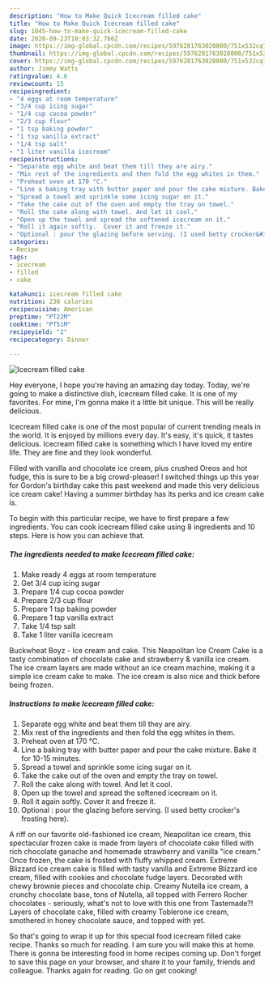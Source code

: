 ```yaml
---
description: "How to Make Quick Icecream filled cake"
title: "How to Make Quick Icecream filled cake"
slug: 1045-how-to-make-quick-icecream-filled-cake
date: 2020-09-23T10:03:32.766Z
image: https://img-global.cpcdn.com/recipes/5976281763020800/751x532cq70/icecream-filled-cake-recipe-main-photo.jpg
thumbnail: https://img-global.cpcdn.com/recipes/5976281763020800/751x532cq70/icecream-filled-cake-recipe-main-photo.jpg
cover: https://img-global.cpcdn.com/recipes/5976281763020800/751x532cq70/icecream-filled-cake-recipe-main-photo.jpg
author: Jimmy Watts
ratingvalue: 4.6
reviewcount: 15
recipeingredient:
- "4 eggs at room temperature"
- "3/4 cup icing sugar"
- "1/4 cup cocoa powder"
- "2/3 cup flour"
- "1 tsp baking powder"
- "1 tsp vanilla extract"
- "1/4 tsp salt"
- "1 liter vanilla icecream"
recipeinstructions:
- "Separate egg white and beat them till they are airy."
- "Mix rest of the ingredients and then fold the egg whites in them."
- "Preheat oven at 170 °C."
- "Line a baking tray with butter paper and pour the cake mixture. Bake it for 10-15 minutes."
- "Spread a towel and sprinkle some icing sugar on it."
- "Take the cake out of the oven and empty the tray on towel."
- "Roll the cake along with towel. And let it cool."
- "Open up the towel and spread the softened icecream on it."
- "Roll it again softly.  Cover it and freeze it."
- "Optional : pour the glazing before serving. (I used betty crocker&#39;s frosting here)."
categories:
- Recipe
tags:
- icecream
- filled
- cake

katakunci: icecream filled cake 
nutrition: 230 calories
recipecuisine: American
preptime: "PT22M"
cooktime: "PT51M"
recipeyield: "2"
recipecategory: Dinner

---
```



![Icecream filled cake](https://img-global.cpcdn.com/recipes/5976281763020800/751x532cq70/icecream-filled-cake-recipe-main-photo.jpg)

Hey everyone, I hope you're having an amazing day today. Today, we're going to make a distinctive dish, icecream filled cake. It is one of my favorites. For mine, I'm gonna make it a little bit unique. This will be really delicious.

Icecream filled cake is one of the most popular of current trending meals in the world. It is enjoyed by millions every day. It's easy, it's quick, it tastes delicious. Icecream filled cake is something which I have loved my entire life. They are fine and they look wonderful.

Filled with vanilla and chocolate ice cream, plus crushed Oreos and hot fudge, this is sure to be a big crowd-pleaser! I switched things up this year for Gordon&#39;s birthday cake this past weekend and made this very delicious ice cream cake! Having a summer birthday has its perks and ice cream cake is.


To begin with this particular recipe, we have to first prepare a few ingredients. You can cook icecream filled cake using 8 ingredients and 10 steps. Here is how you can achieve that.

<!--inarticleads1-->

##### The ingredients needed to make Icecream filled cake:

1. Make ready 4 eggs at room temperature
1. Get 3/4 cup icing sugar
1. Prepare 1/4 cup cocoa powder
1. Prepare 2/3 cup flour
1. Prepare 1 tsp baking powder
1. Prepare 1 tsp vanilla extract
1. Take 1/4 tsp salt
1. Take 1 liter vanilla icecream


Buckwheat Boyz - Ice cream and cake. This Neapolitan Ice Cream Cake is a tasty combination of chocolate cake and strawberry &amp; vanilla ice cream. The ice cream layers are made without an ice cream machine, making it a simple ice cream cake to make. The ice cream is also nice and thick before being frozen. 

<!--inarticleads2-->

##### Instructions to make Icecream filled cake:

1. Separate egg white and beat them till they are airy.
1. Mix rest of the ingredients and then fold the egg whites in them.
1. Preheat oven at 170 °C.
1. Line a baking tray with butter paper and pour the cake mixture. Bake it for 10-15 minutes.
1. Spread a towel and sprinkle some icing sugar on it.
1. Take the cake out of the oven and empty the tray on towel.
1. Roll the cake along with towel. And let it cool.
1. Open up the towel and spread the softened icecream on it.
1. Roll it again softly.  Cover it and freeze it.
1. Optional : pour the glazing before serving. (I used betty crocker&#39;s frosting here).


A riff on our favorite old-fashioned ice cream, Neapolitan ice cream, this spectacular frozen cake is made from layers of chocolate cake filled with rich chocolate ganache and homemade strawberry and vanilla &#34;ice cream.&#34; Once frozen, the cake is frosted with fluffy whipped cream. Extreme Blizzard ice cream cake is filled with tasty vanilla and Extreme Blizzard ice cream, filled with cookies and chocolate fudge layers. Decorated with chewy brownie pieces and chocolate chip. Creamy Nutella ice cream, a crunchy chocolate base, tons of Nutella, all topped with Ferrero Rocher chocolates - seriously, what&#39;s not to love with this one from Tastemade?! Layers of chocolate cake, filled with creamy Toblerone ice cream, smothered in honey chocolate sauce, and topped with yet. 

So that's going to wrap it up for this special food icecream filled cake recipe. Thanks so much for reading. I am sure you will make this at home. There is gonna be interesting food in home recipes coming up. Don't forget to save this page on your browser, and share it to your family, friends and colleague. Thanks again for reading. Go on get cooking!
